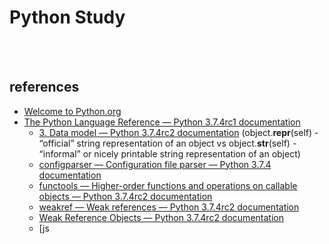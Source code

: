 Python Study
==========


 <br/><br/>


## references
- [Welcome to Python.org](https://www.python.org/)
- [The Python Language Reference — Python 3.7.4rc1 documentation](https://docs.python.org/3/reference/index.html)
    - [3. Data model — Python 3.7.4rc2 documentation](https://docs.python.org/3.7/reference/datamodel.html#object.__repr__) (object.__repr__(self) - “official” string representation of an object vs object.__str__(self) - “informal” or nicely printable string representation of an object)
    - [configparser — Configuration file parser — Python 3.7.4 documentation](https://docs.python.org/3/library/configparser.html)
    - [functools — Higher-order functions and operations on callable objects — Python 3.7.4rc2 documentation](https://docs.python.org/3/library/functools.html)
    - [weakref — Weak references — Python 3.7.4rc2 documentation](https://docs.python.org/3/library/weakref.html)
    - [Weak Reference Objects — Python 3.7.4rc2 documentation](https://docs.python.org/3/c-api/weakref.html)
    - [js